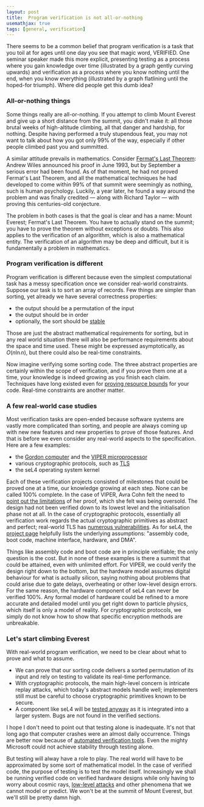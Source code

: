 ```yaml
---
layout: post
title:  Program verification is not all-or-nothing
usemathjax: true 
tags: [general, verification]
---
```

There seems to be a common belief that program verification is 
a task that you toil at for ages until one day you see 
that magic word, VERIFIED.
One seminar speaker made this more explicit, presenting testing
as a process where you gain knowledge over time
(illustrated by a graph gently curving upwards)
and verification as a process where you know nothing until the end,
when you know everything
(illustrated by a graph flatlining until the hoped-for triumph).
Where did people get this dumb idea?

### All-or-nothing things

Some things really are all-or-nothing.
If you attempt to climb Mount Everest 
and give up a short distance from the summit,
you didn't make it: all those brutal weeks of high-altitude climbing,
all that danger and hardship, for nothing.
Despite having performed a truly stupendous feat, 
you may not want to talk about how you got only 99% of the way, 
especially if other people climbed past you and summitted.

A similar attitude prevails in mathematics.
Consider [Fermat's Last Theorem](https://www.maths.cam.ac.uk/features/fermats-last-theorem-history-new-mathematics): 
Andrew Wiles announced his proof
in June 1993, but by September a serious error had been found.
As of that moment, he had not proved Fermat's Last Theorem,
and all the mathematical techniques he had developed
to come within 99% of that summit were seemingly as nothing,
such is human psychology.
Luckily, a year later, he found a way around the problem
and was finally credited — along with Richard Taylor — 
with proving this centuries-old conjecture.

The problem in both cases is that the goal is clear and has a name:
Mount Everest; Fermat's Last Theorem.
You have to actually stand on the summit;
you have to prove the theorem without exceptions or doubts.
This also applies to the verification of an algorithm,
which is also a mathematical entity.
The verification of an algorithm may be deep and difficult, but it is fundamentally a problem in mathematics.

### Program verification is different

Program verification is different because 
even the simplest computational task has a messy specification
once we consider real-world constraints.
Suppose our task is to sort an array of records.
Few things are simpler than sorting, yet already we have several correctness properties:

* the output should be a permutation of the input
* the output should be in order
* optionally, the sort should be [stable](https://en.wikipedia.org/wiki/Category:Stable_sorts)

Those are just the abstract mathematical requirements for sorting, but in any real world situation
there will also be performance requirements about the space and time used.
These might be expressed asymptotically, as $O(n\ln n)$, but there could also be real-time constraints.

Now imagine verifying some sorting code. 
The three abstract properties are certainly within the scope of verification,
and if you prove them one at a time, your knowledge is indeed growing as you finish each claim.
Techniques have long existed even for [proving resource bounds](https://doi.org/10.1145/321978.321987) 
for your code.
Real-time constraints are another matter.

### A few real-world case studies

Most verification tasks are open-ended because software systems are vastly more complicated than sorting, 
and people are always coming up with new new features and new properties to prove of those features.
And that is before we even consider any real-world aspects to the specification.
Here are a few examples:

* the [Gordon computer](https://doi.org/10.1007/978-1-4613-2007-4_4) and the [VIPER microprocessor](https://en.wikipedia.org/wiki/VIPER_microprocessor)
* various cryptographic protocols, such as [TLS](https://doi.org/10.1145/322510.322530)
* the seL4 operating system kernel 

Each of these verification projects consisted of milestones that could be proved one at a time,
our knowledge growing at each step.
None can be called 100% complete.
In the case of VIPER, Avra Cohn felt the need to [point out the limitations](https://rdcu.be/eEkVV) 
of her proof, which she felt was being oversold. The design had not been verified down to its lowest level
and the initialisation phase not at all.
In the case of cryptographic protocols, essentially all verification work regards 
the actual cryptographic primitives as abstract and perfect;
real-world TLS has [numerous vulnerabilities](https://www.cloudflare.com/en-gb/learning/ssl/why-use-tls-1.3/).
As for seL4, the [project page](https://sel4.systems/Verification/) helpfully lists the underlying assumptions:
"assembly code, boot code, machine interface, hardware, and DMA".

Things like assembly code and boot code are in principle verifiable; the only question is the cost.
But in none of these examples is there a summit that could be attained, even with unlimited effort.
For VIPER, we could verify the design right down to the bottom,
but the hardware model assumes digital behaviour for what is actually silicon,
saying nothing about problems that could arise due to gate delays, overheating
or other low-level design errors.
For the same reason, the hardware component of seL4 can never be verified 100%.
Any formal model of hardware could be refined 
to a more accurate and detailed model until you get right down to particle physics,
which itself is only a model of reality.
For cryptographic protocols, we simply do not know how to show that specific encryption methods
are unbreakable.

### Let's start climbing Everest

With real-world program verification, we need to be clear about what to prove and what to assume.

* We can prove that our sorting code delivers a sorted permutation of its input
and rely on testing to validate its real-time performance.
* With cryptographic protocols, the main high-level concern is intricate replay attacks, which today's abstract models handle well; implementers still must be careful to choose cryptographic primitives known to be secure.
* A component like seL4 will be [tested anyway](https://docs.sel4.systems/projects/sel4test/) as it is integrated into a larger system. Bugs are not found in the verified sections.

I hope I don't need to point out that testing alone is inadequate.
It's not that long ago that computer crashes were an almost daily occurrence.
Things are better now because of [automated verification tools](https://doi.org/10.1145/1218063.1217943).
Even the mighty Microsoft could not achieve stability through testing alone.

But testing will alway have a role to play.
The real world will have to be approximated by some sort of mathematical model.
In the case of verified code, the purpose of testing is to test the model itself.
Increasingly we shall be running verified code on verified hardware designs
while only having to worry about cosmic rays, [low-level attacks](https://meltdownattack.com)
and other phenomena that we cannot model or predict.
We won't be at the summit of Mount Everest, but we'll still be pretty damn high.

